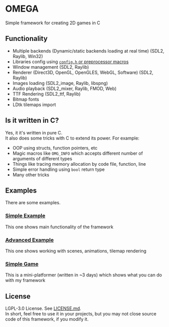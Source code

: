 # OMEGA
Simple framework for creating 2D games in C
## Functionality
 - Multiple backends (Dynamic/static backends loading at real time) (SDL2, Raylib, Win32) <br />
 - Libraries config using [`config.h` or preprocessor macros](include/omega/config.h) <br />
 - Window management (SDL2, Raylib) <br />
 - Renderer (Direct3D, OpenGL, OpenGLES, WebGL, Software) (SDL2, Raylib) <br />
 - Images loading (SDL2_image, Raylib, libspng) <br />
 - Audio playback (SDL2_mixer, Raylib, FMOD, Web) <br />
 - TTF Rendering (SDL2_ttf, Raylib) <br />
 - Bitmap fonts <br />
 - LDtk tilemaps import
## Is it written in C?
Yes, it it's written in pure C. <br />
It also does some tricks with C to extend its power. For example:
 - OOP using structs, function pointers, etc <br />
 - Magic macros like `OMG_INFO` which accepts different number of arguments of different types <br />
 - Things like tracing memory allocation by code file, function, line <br />
 - Simple error handling using `bool` return type <br />
 - Many other tricks
## Examples
There are some examples. <br />
### [Simple Example](examples/example1.c)
This one shows main functionality of the framework
### [Advanced Example](main.c)
This one shows working with scenes, animations, tilemap rendering
### [Simple Game](game/aamain.c)
This is a mini-platformer (written in ~3 days) which shows what you can do with my framework
## License
LGPL-3.0 License. See [LICENSE.md](LICENSE.md). <br />
In short, feel free to use it in your projects, but you may not close source code of this framework, if you modify it.
